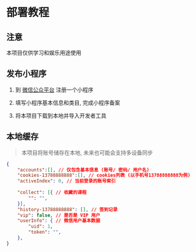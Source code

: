 # 部署教程

## 注意

本项目仅供学习和娱乐用途使用

## 发布小程序

1. 到 [微信公众平台](https://mp.weixin.qq.com) 注册一个小程序

2. 填写小程序基本信息和类目, 完成小程序备案

3. 将本项目下载到本地并导入开发者工具

## 本地缓存

> 本项目将账号储存在本地, 未来也可能会支持多设备同步 

```json
{
    "accounts":[], // 仅包含基本信息 (账号/ 密码/ 用户名)
    "cookies-13788888888":[], // cookies列表 (以手机号13788888888为例)
    "activeIndex": 0, // 当前登录的账号索引
    
    "collect": [{ // 收藏的课程
        "": "",
    }],
    "history-13788888888": [], // 签到记录
    "vip": false, // 是否是 VIP 用户
    "userInfo": { // 微信用户基本数据
        "uid": 1,
        "token": "",
    }, 
}
```
